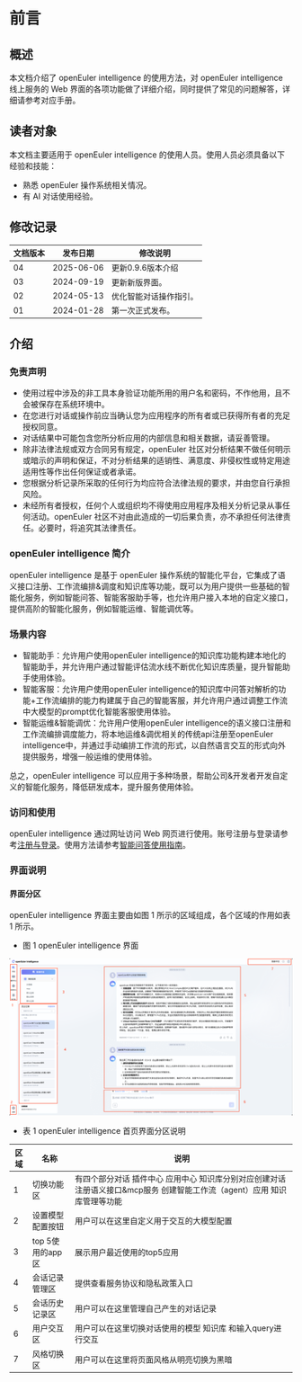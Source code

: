 # 前言

## 概述

本文档介绍了 openEuler intelligence 的使用方法，对 openEuler intelligence 线上服务的 Web 界面的各项功能做了详细介绍，同时提供了常见的问题解答，详细请参考对应手册。

## 读者对象

本文档主要适用于 openEuler intelligence 的使用人员。使用人员必须具备以下经验和技能：

- 熟悉 openEuler 操作系统相关情况。
- 有 AI 对话使用经验。

## 修改记录

| 文档版本 | 发布日期     | 修改说明         |
|--------|------------|----------------|
|  04            |   2025-06-06|更新0.9.6版本介绍|
| 03     | 2024-09-19 | 更新新版界面。 |
| 02     | 2024-05-13 | 优化智能对话操作指引。 |
| 01     | 2024-01-28 | 第一次正式发布。 |

## 介绍

### 免责声明

- 使用过程中涉及的非工具本身验证功能所用的用户名和密码，不作他用，且不会被保存在系统环境中。
- 在您进行对话或操作前应当确认您为应用程序的所有者或已获得所有者的充足授权同意。
- 对话结果中可能包含您所分析应用的内部信息和相关数据，请妥善管理。
- 除非法律法规或双方合同另有规定，openEuler 社区对分析结果不做任何明示或暗示的声明和保证，不对分析结果的适销性、满意度、非侵权性或特定用途适用性等作出任何保证或者承诺。
- 您根据分析记录所采取的任何行为均应符合法律法规的要求，并由您自行承担风险。
- 未经所有者授权，任何个人或组织均不得使用应用程序及相关分析记录从事任何活动。openEuler 社区不对由此造成的一切后果负责，亦不承担任何法律责任。必要时，将追究其法律责任。

### openEuler intelligence 简介

openEuler intelligence 是基于 openEuler 操作系统的智能化平台，它集成了语义接口注册、工作流编排&调度和知识库等功能，既可以为用户提供一些基础的智能化服务，例如智能问答、智能客服助手等，也允许用户接入本地的自定义接口，提供高阶的智能化服务，例如智能运维、智能调优等。

### 场景内容

- 智能助手：允许用户使用openEuler intelligence的知识库功能构建本地化的智能助手，并允许用户通过智能评估流水线不断优化知识库质量，提升智能助手使用体验。
- 智能客服：允许用户使用openEuler intelligence的知识库中问答对解析的功能+工作流编排的能力构建属于自己的智能客服，并允许用户通过调整工作流中大模型的prompt优化智能客服使用体验。
- 智能运维&智能调优：允许用户使用openEuler intelligence的语义接口注册和工作流编排调度能力，将本地运维&调优相关的传统api注册至openEuler intelligence中，并通过手动编排工作流的形式，以自然语言交互的形式向外提供服务，增强一般运维的使用体验。

总之，openEuler intelligence 可以应用于多种场景，帮助公司&开发者开发自定义的智能化服务，降低研发成本，提升服务使用体验。

### 访问和使用

openEuler intelligence 通过网址访问 Web 网页进行使用。账号注册与登录请参考[注册与登录](./registration_and_login.md)。使用方法请参考[智能问答使用指南](./qa_guide.md)。

### 界面说明

#### 界面分区

openEuler intelligence 界面主要由如图 1 所示的区域组成，各个区域的作用如表 1 所示。

- 图 1 openEuler intelligence 界面

![Copilot 界面](./pictures/main-page-sections.png)

- 表 1 openEuler intelligence 首页界面分区说明

| 区域 | 名称       | 说明                                                            |
|-----|------------|----------------------------------------------------------------|
| 1   | 切换功能区  | 有四个部分对话 插件中心 应用中心 知识库分别对应创建对话  注册语义接口&mcp服务 创建智能工作流（agent）应用 知识库管理等功能 |
| 2   | 设置模型配置按钮 | 用户可以在这里自定义用于交互的大模型配置 |
| 3   | top 5使用的app区 | 展示用户最近使用的top5应用 |
| 4   | 会话记录管理区 | 提供查看服务协议和隐私政策入口                               |
|5|会话历史记录区|用户可以在这里管理自己产生的对话记录|
|6|用户交互区|用户可以在这里切换对话使用的模型 知识库 和输入query进行交互|
|7|风格切换区|用户可以在这里将页面风格从明亮切换为黑暗|

